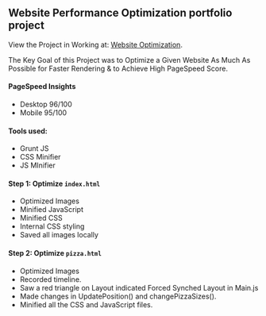 ## Website Performance Optimization portfolio project

View the Project in Working at: [Website Optimization](https://ms10398.github.io/Web-Optimization-P-6/).

The Key Goal of this Project was to Optimize a Given Website As Much As Possible for Faster Rendering & to Achieve High PageSpeed Score.

#### PageSpeed Insights
* Desktop 96/100
* Mobile 95/100


#### Tools used:

* Grunt JS
* CSS Minifier
* JS MInifier


#### Step 1: Optimize `index.html`

* Optimized Images
* Minified JavaScript
* Minified CSS
* Internal CSS styling
* Saved all images locally

#### Step 2: Optimize `pizza.html`

* Optimized Images
* Recorded timeline.
* Saw a red triangle on Layout indicated Forced Synched Layout in Main.js
* Made changes in UpdatePosition() and changePizzaSizes().
* Minified all the CSS and JavaScript files.
